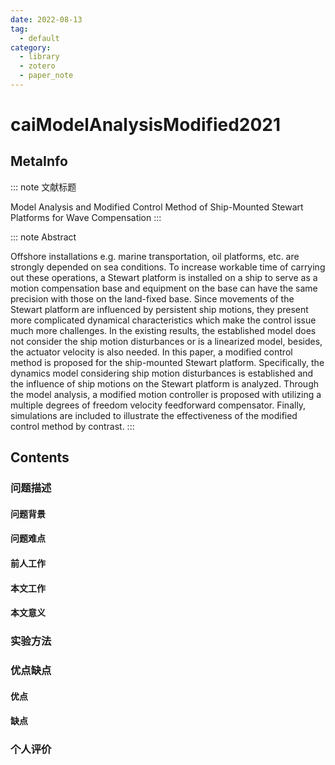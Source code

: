 ```yaml
---
date: 2022-08-13
tag:
  - default
category:
  - library
  - zotero
  - paper_note
---
```



# caiModelAnalysisModified2021

## MetaInfo

::: note 文献标题

 Model Analysis and Modified Control Method of Ship-Mounted Stewart Platforms for Wave Compensation
:::

::: note Abstract

Offshore installations e.g. marine transportation, oil platforms, etc. are strongly depended on sea conditions. To increase workable time of carrying out these operations, a Stewart platform is installed on a ship to serve as a motion compensation base and equipment on the base can have the same precision with those on the land-fixed base. Since movements of the Stewart platform are influenced by persistent ship motions, they present more complicated dynamical characteristics which make the control issue much more challenges. In the existing results, the established model does not consider the ship motion disturbances or is a linearized model, besides, the actuator velocity is also needed. In this paper, a modified control method is proposed for the ship-mounted Stewart platform. Specifically, the dynamics model considering ship motion disturbances is established and the influence of ship motions on the Stewart platform is analyzed. Through the model analysis, a modified motion controller is proposed with utilizing a multiple degrees of freedom velocity feedforward compensator. Finally, simulations are included to illustrate the effectiveness of the modified control method by contrast.
:::


## Contents

### 问题描述

#### 问题背景

#### 问题难点

#### 前人工作

#### 本文工作

#### 本文意义

### 实验方法


### 优点缺点

#### 优点

#### 缺点

### 个人评价
